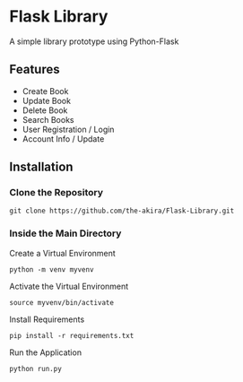 # Flask Library

A simple library prototype using Python-Flask

## Features

- Create Book
- Update Book
- Delete Book
- Search Books
- User Registration / Login
- Account Info / Update

## Installation

### Clone the Repository

```
git clone https://github.com/the-akira/Flask-Library.git
```

### Inside the Main Directory

Create a Virtual Environment

```
python -m venv myvenv
```

Activate the Virtual Environment

```
source myvenv/bin/activate
```

Install Requirements

```
pip install -r requirements.txt
```

Run the Application

```
python run.py
```
